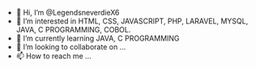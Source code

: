 - 👋 Hi, I’m @LegendsneverdieX6
- 👀 I’m interested in HTML, CSS, JAVASCRIPT, PHP, LARAVEL, MYSQL, JAVA, C PROGRAMMING, COBOL.
- 🌱 I’m currently learning JAVA, C PROGRAMMING
- 💞️ I’m looking to collaborate on ...
- 📫 How to reach me ...

<!---
LegendsneverdieX6/LegendsneverdieX6 is a ✨ special ✨ repository because its `README.md` (this file) appears on your GitHub profile.
You can click the Preview link to take a look at your changes.
--->
